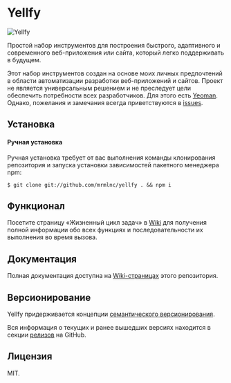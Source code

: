 # Yellfy

![Yellfy](https://cloud.githubusercontent.com/assets/7034281/10119728/11f72854-64a7-11e5-97f9-d55968c1293d.png)

Простой набор инструментов для построения быстрого, адаптивного и современного веб-приложения или сайта, который легко поддерживать в будущем.

Этот набор инструментов создан на основе моих личных предпочтений в области автоматизации разработки веб-приложений и сайтов. Проект не является универсальным решением и не преследует цели обеспечить потребности всех разработчиков. Для этого есть [Yeoman](http://yeoman.io/). Однако, пожелания и замечания всегда приветствуются в [issues](https://github.com/mrmlnc/yellfy/issues).

## Установка

#### Ручная установка

Ручная установка требует от вас выполнения команды клонирования репозитория и запуска установки зависимостей пакетного менеджера npm:

```
$ git clone git://github.com/mrmlnc/yellfy . && npm i
```

## Функционал

Посетите страницу «Жизненный цикл задач» в [Wiki](https://github.com/mrmlnc/yellfy/wiki/Жизненный-цикл-задач) для получения полной информации обо всех функциях и последовательности их выполнения во время вызова.

## Документация

Полная документация доступна на [Wiki-страницах](https://github.com/mrmlnc/yellfy/wiki) этого репозитория.

## Версионирование

Yellfy придерживается концепции [семантического версионирования](http://semver.org).

Вся информация о текущих и ранее вышедших версиях находится в секции [релизов](https://github.com/mrmlnc/yellfy/releases) на GitHub.

## Лицензия

MIT.
